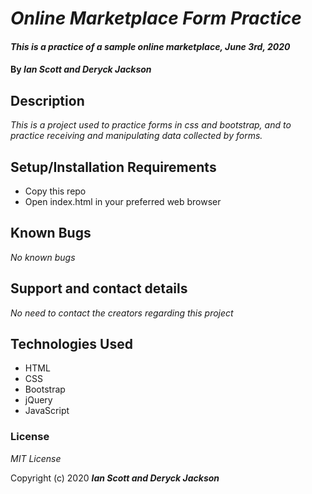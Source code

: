 # _Online Marketplace Form Practice_

#### _This is a practice of a sample online marketplace, June 3rd, 2020_

#### By _**Ian Scott and Deryck Jackson**_

## Description

_This is a project used to practice forms in css and bootstrap, and to practice receiving and manipulating data collected by forms._

## Setup/Installation Requirements

* Copy this repo
* Open index.html in your preferred web browser


## Known Bugs

_No known bugs_

## Support and contact details

_No need to contact the creators regarding this project_

## Technologies Used

* HTML
* CSS
* Bootstrap
* jQuery
* JavaScript

### License

*MIT License*

Copyright (c) 2020 **_Ian Scott and Deryck Jackson_**